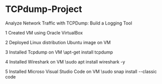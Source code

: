 # TCPdump-Project
Analyze Network Traffic with TCPDump: Build a Logging Tool

1 Created VM using Oracle VirtualBox

2 Deployed Linux distribution Ubuntu image on VM

3 Installed Tcpdump on VM
 \\apt-get install tcpdump

4 Installed Wireshark on VM
 \\sudo apt install wireshark -y

5 Installed Microso Visual Studio Code on VM
 \\sudo snap install --classic code
